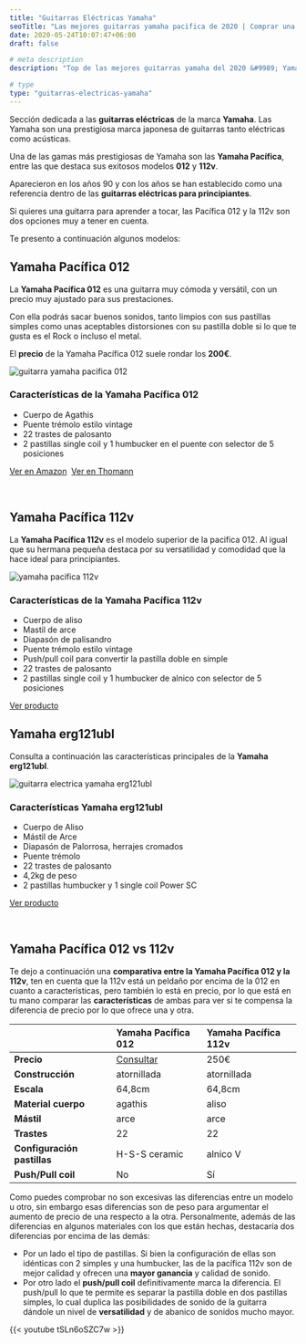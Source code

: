 ```yaml
---
title: "Guitarras Eléctricas Yamaha"
seoTitle: "Las mejores guitarras yamaha pacifica de 2020 | Comprar una Guitarra"
date: 2020-05-24T10:07:47+06:00
draft: false

# meta description
description: "Top de las mejores guitarras yamaha del 2020 &#9989; Yamaha pacifica 012 vs 112, yamaha erg121ubl"

# type
type: "guitarras-electricas-yamaha"
---
```


Sección dedicada a las **guitarras eléctricas** de la marca **Yamaha**. Las Yamaha son una prestigiosa marca japonesa de guitarras tanto eléctricas como acústicas. 

Una de las gamas más prestigiosas de Yamaha son las **Yamaha Pacífica**, entre las que destaca sus exitosos modelos **012** y **112v**. 

Aparecieron en los años 90 y con los años se han establecido como una referencia dentro de las **guitarras eléctricas para principiantes**. 

Si quieres una guitarra para aprender a tocar, las Pacífica 012 y la 112v son dos opciones muy a tener en cuenta.

Te presento a continuación algunos modelos:

## Yamaha Pacífica 012

La **Yamaha Pacífica 012** es una guitarra muy cómoda y versátil, con un precio muy ajustado para sus prestaciones. 

Con ella podrás sacar buenos sonidos, tanto limpios con sus pastillas simples como unas aceptables distorsiones con su pastilla doble si lo que te gusta es el Rock o incluso el metal.

El **precio** de la Yamaha Pacífica 012 suele rondar los **200€**.

![guitarra yamaha pacifica 012](https://www.thomann.de/pics/prod/152332.jpg)

### Características de la Yamaha Pacífica 012

* Cuerpo de Agathis
* Puente trémolo estilo vintage
* 22 trastes de palosanto
* 2 pastillas single coil y 1 humbucker en el puente con selector de 5 posiciones

<div>
	<a href="https://amzn.to/3bLizRn" class="btn" rel="nofollow" target="_blank">Ver en Amazon</a>&nbsp;
	<a href="https://www.thomann.de/es/yamaha_pacifica_012rm.htm?partner_id=87175" class="btn" rel="nofollow" target="_blank">Ver en Thomann</a>
</div>

&nbsp;

## Yamaha Pacífica 112v

La **Yamaha Pacífica 112v** es el modelo superior de la pacifica 012. Al igual que su hermana pequeña destaca por su versatilidad y comodidad que la hace ideal para principiantes.

![yamaha pacifica 112v](https://www.thomann.de/pics/prod/111359.jpg)

### Características de la Yamaha Pacífica 112v

* Cuerpo de aliso
* Mastil de arce
* Diapasón de palisandro
* Puente trémolo estilo vintage
* Push/pull coil para convertir la pastilla doble en simple
* 22 trastes de palosanto
* 2 pastillas single coil y 1 humbucker de alnico con selector de 5 posiciones

<div>
	<a href="https://www.thomann.de/es/yamaha_pacifica_112v_bl.htm?partner_id=87175" class="btn" rel="nofollow" target="_blank">Ver producto</a>
</div>

## Yamaha erg121ubl

Consulta a continuación las características principales de la **Yamaha erg121ubl**.

![guitarra electrica yamaha erg121ubl](../../images/post/yamaha-erg121ubl.png)

### Características Yamaha erg121ubl

* Cuerpo de Aliso 
* Mástil de Arce
* Diapasón de Palorrosa, herrajes cromados
* Puente trémolo
* 22 trastes de palosanto
* 4,2kg de peso
* 2 pastillas humbucker y 1 single coil Power SC

<div>
	<a href="https://amzn.to/3gcVbjj" class="btn" rel="nofollow" target="_blank">Ver producto</a>&nbsp;
</div>

&nbsp;

## Yamaha Pacífica 012 vs 112v

Te dejo a continuación una **comparativa entre la Yamaha Pacífica 012 y la 112v**, ten en cuenta que la 112v está un peldaño por encima de la 012 en cuanto a características, pero también lo está en precio, por lo que está en tu mano comparar las **características** de ambas para ver si te compensa la diferencia de precio por lo que ofrece una y otra.

| | Yamaha Pacífica 012 | Yamaha Pacífica 112v
| ------------- |:-------------|:-------------
| **Precio**	| <a href="https://amzn.to/3bLizRn" rel="nofollow" target="_blank">Consultar</a> | 250€
| **Construcción**	| atornillada  | atornillada
| **Escala**	| 64,8cm | 64,8cm
| **Material cuerpo**	| agathis | aliso
| **Mástil**	| arce | arce
| **Trastes**	| 22 | 22
| **Configuración pastillas**	| H-S-S ceramic | alnico V
| **Push/Pull coil**	| No | Sí

Como puedes comprobar no son excesivas las diferencias entre un modelo u otro, sin embargo esas diferencias son de peso para argumentar el aumento de precio de una respecto a la otra. Personalmente, además de las diferencias en algunos materiales con los que están hechas, destacaría dos diferencias por encima de las demás:

* Por un lado el tipo de pastillas. Si bien la configuración de ellas son idénticas con 2 simples y una humbucker, las de la pacífica 112v son de mejor calidad y ofrecen una **mayor ganancia** y calidad de sonido.
* Por otro lado el **push/pull coil** definitivamente marca la diferencia. El push/pull lo que te permite es separar la pastilla doble en dos pastillas simples, lo cual duplica las posibilidades de sonido de la guitarra dándole un nivel de **versatilidad** y de abanico de sonidos mucho mayor.

{{< youtube tSLn6oSZC7w >}}